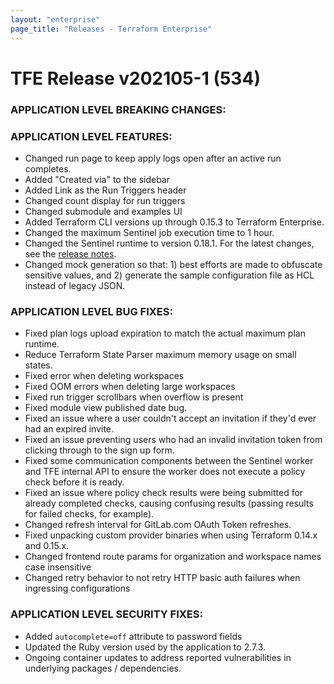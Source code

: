 ```yaml
---
layout: "enterprise"
page_title: "Releases - Terraform Enterprise"
---
```


# TFE Release v202105-1 (534)

### APPLICATION LEVEL BREAKING CHANGES:



### APPLICATION LEVEL FEATURES:

* Changed run page to keep apply logs open after an active run completes.
* Added "Created via" to the sidebar
* Added Link as the Run Triggers header
* Changed count display for run triggers
* Changed submodule and examples UI
* Added Terraform CLI versions up through 0.15.3 to Terraform Enterprise.
* Changed the maximum Sentinel job execution time to 1 hour.
* Changed the Sentinel runtime to version 0.18.1. For the latest changes, see the [release notes](https://docs.hashicorp.com/sentinel/changelog).
* Changed mock generation so that: 1) best efforts are made to obfuscate sensitive values, and 2) generate the sample configuration file as HCL instead of legacy JSON.

### APPLICATION LEVEL BUG FIXES:

* Fixed plan logs upload expiration to match the actual maximum plan runtime.
* Reduce Terraform State Parser maximum memory usage on small states.
* Fixed error when deleting workspaces
* Fixed OOM errors when deleting large workspaces
* Fixed run trigger scrollbars when overflow is present
* Fixed module view published date bug.
* Fixed an issue where a user couldn't accept an invitation if they'd ever had an expired invite.
* Fixed an issue preventing users who had an invalid invitation token from clicking through to the sign up form.
* Fixed some communication components between the Sentinel worker and TFE internal API to ensure the worker does not execute a policy check before it is ready.
* Fixed an issue where policy check results were being submitted for already completed checks, causing confusing results (passing results for failed checks, for example).
* Changed refresh interval for GitLab.com OAuth Token refreshes.
* Fixed unpacking custom provider binaries when using Terraform 0.14.x and 0.15.x.
* Changed frontend route params for organization and workspace names case insensitive
* Changed retry behavior to not retry HTTP basic auth failures when ingressing configurations

### APPLICATION LEVEL SECURITY FIXES:
* Added `autocomplete=off` attribute to password fields
* Updated the Ruby version used by the application to 2.7.3.
* Ongoing container updates to address reported vulnerabilities in underlying packages / dependencies.